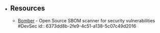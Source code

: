 - ## Resources
	- [Bomber](https://github.com/devops-kung-fu/bomber) - Open Source SBOM scanner for security vulnerabilities #DevSec
	  id:: 6373dd8b-2fe9-4c51-a138-5c07c49d2016